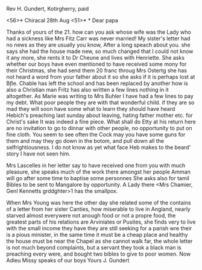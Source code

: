 Rev H. Gundert, Kotirgherry, paid

<56>* Chiracal 28th Aug <51>*
 <Thursday>*
Dear papa

Thanks of yours of the 21. how can you ask whose wife was the Lady who had a sickness like Mrs Fitz Carr was never married! My sister's letter had no news as they are usually you know, After a long speach about you. she says she had the house made new, so much changed that I could not know it any more, she rents it to Dr Cheune and lives with Henriette. She asks whether our boys have even mentioned to have received some mony for their Christmas, she had send them 20 franc throug Mrs Ostertg she has not heard a word from your father about it so she asks if it is perhaps lost at Bƒle. Chable has left the school and has been replaced by another how is also a Christian man Fritz has also written a few lines nothing in it altogether. 
As Marie was writing to Mrs Buhler I have had a few lines to pay my debt. What poor people they are with that wonderful child. if they are so mad they will soon have some what to learn they should have heard Hebich's preaching last sunday about leaving, hating father mother etc. for Christ's sake It was indeed a fine piece. What shall do Etty at his return here are no invitation to go to dinnar with other people, no opportunity to put on fine cloth. You seem to see often the Cock may you have some guns for them and may they go down in the botom, and pull down all the selfrightiousness. I do not know as yet what face Heb makes to the beard' story I have not seen him.

Mrs Lascelles in her letter say to have received one from you with much pleasure, she speaks much of the work there amongst her people Amman will go after some time to baptise some personnes She asks also for tamil Bibles to be sent to Mangalore by opportunity. A Lady there <Mrs Chamier, Genl Kennetts grddghter>1 has the smallpox.

When Mrs Young was here the other day she related some of the contains of a letter from her sister Canties, how miserable to live in Angland, nearly starved almost everywere not anough food or not a propre food, the greatest parts of his relations are Arviniates or Pusites, she finds very to live with the small income they have they are still seeking for a parish wre their is a pious minister, in the same time it must be a cheap place and healthy the house must be near the Chapel as she cannot walk far, the whole letter is not much beyond complaints, but a servant they took a black man is preaching every were, and bought two bibles to give to poor women. Now Adieu Missy speaks of our boys
 Yours J. Gundert

